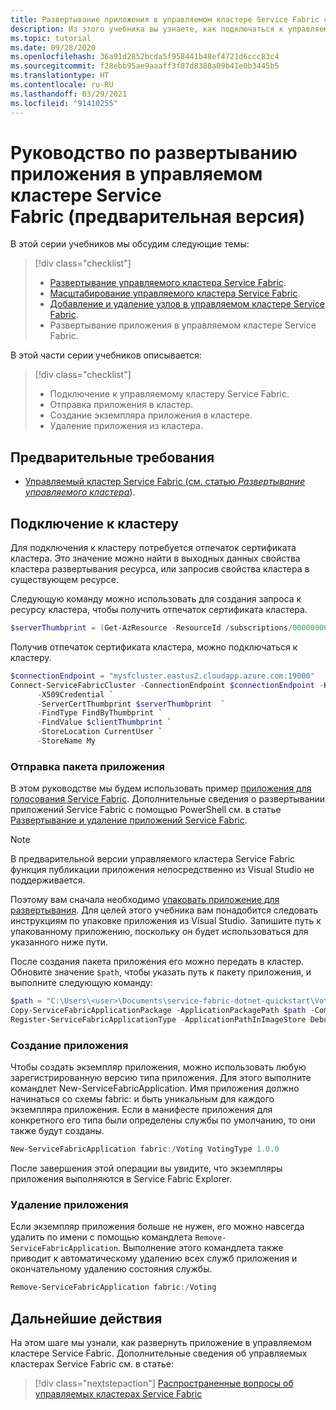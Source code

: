 ```yaml
---
title: Развертывание приложения в управляемом кластере Service Fabric с помощью PowerShell (предварительная версия)
description: Из этого учебника вы узнаете, как подключаться к управляемому кластеру Service Fabric и разворачивать приложение с помощью PowerShell.
ms.topic: tutorial
ms.date: 09/28/2020
ms.openlocfilehash: 36a91d2852bcda5f958441b48ef4721d6ccc83c4
ms.sourcegitcommit: f28ebb95ae9aaaff3f87d8388a09b41e0b3445b5
ms.translationtype: HT
ms.contentlocale: ru-RU
ms.lasthandoff: 03/29/2021
ms.locfileid: "91410255"
---
```

# <a name="tutorial-deploy-an-app-to-a-service-fabric-managed-cluster-preview"></a>Руководство по развертыванию приложения в управляемом кластере Service Fabric (предварительная версия)

В этой серии учебников мы обсудим следующие темы:

> [!div class="checklist"]
> * [Развертывание управляемого кластера Service Fabric](tutorial-managed-cluster-deploy.md).
> * [Масштабирование управляемого кластера Service Fabric](tutorial-managed-cluster-scale.md).
> * [Добавление и удаление узлов в управляемом кластере Service Fabric](tutorial-managed-cluster-add-remove-node-type.md).
> * Развертывание приложения в управляемом кластере Service Fabric.

В этой части серии учебников описывается:

> [!div class="checklist"]
> * Подключение к управляемому кластеру Service Fabric.
> * Отправка приложения в кластер.
> * Создание экземпляра приложения в кластере.
> * Удаление приложения из кластера.

## <a name="prerequisites"></a>Предварительные требования

* [Управляемый кластер Service Fabric (см. статью *Развертывание управляемого кластера*](tutorial-managed-cluster-deploy.md)).

## <a name="connect-to-your-cluster"></a>Подключение к кластеру

Для подключения к кластеру потребуется отпечаток сертификата кластера. Это значение можно найти в выходных данных свойства кластера развертывания ресурса, или запросив свойства кластера в существующем ресурсе.

Следующую команду можно использовать для создания запроса к ресурсу кластера, чтобы получить отпечаток сертификата кластера.

```powershell
$serverThumbprint = (Get-AzResource -ResourceId /subscriptions/00000000-0000-0000-0000-000000000000/resourceGroups/myResourceGroup/providers/Microsoft.ServiceFabric/managedclusters/mysfcluster).Properties.clusterCertificateThumbprint
```

Получив отпечаток сертификата кластера, можно подключаться к кластеру.

```powershell
$connectionEndpoint = "mysfcluster.eastus2.cloudapp.azure.com:19000"
Connect-ServiceFabricCluster -ConnectionEndpoint $connectionEndpoint -KeepAliveIntervalInSec 10 `
      -X509Credential `
      -ServerCertThumbprint $serverThumbprint  `
      -FindType FindByThumbprint `
      -FindValue $clientThumbprint `
      -StoreLocation CurrentUser `
      -StoreName My

```

### <a name="upload-an-application-package"></a>Отправка пакета приложения

В этом руководстве мы будем использовать пример [приложения для голосования Service Fabric](https://github.com/Azure-Samples/service-fabric-dotnet-quickstart/tree/voting-sample-no-reverse-proxy). Дополнительные сведения о развертывании приложений Service Fabric с помощью PowerShell см. в статье [Развертывание и удаление приложений Service Fabric](service-fabric-deploy-remove-applications.md).

> [!NOTE]
> В предварительной версии управляемого кластера Service Fabric функция публикации приложения непосредственно из Visual Studio не поддерживается.

Поэтому вам сначала необходимо [упаковать приложение для развертывания](service-fabric-package-apps.md). Для целей этого учебника вам понадобится следовать инструкциям по упаковке приложения из Visual Studio. Запишите путь к упакованному приложению, поскольку он будет использоваться для указанного ниже пути.

После создания пакета приложения его можно передать в кластер. Обновите значение `$path`, чтобы указать путь к пакету приложения, и выполните следующую команду:

```powershell
$path = "C:\Users\<user>\Documents\service-fabric-dotnet-quickstart\Voting\pkg\Debug"
Copy-ServiceFabricApplicationPackage -ApplicationPackagePath $path -CompressPackage
Register-ServiceFabricApplicationType -ApplicationPathInImageStore Debug
```

### <a name="create-an-application"></a>Создание приложения

Чтобы создать экземпляр приложения, можно использовать любую зарегистрированную версию типа приложения. Для этого выполните командлет New-ServiceFabricApplication. Имя приложения должно начинаться со схемы fabric: и быть уникальным для каждого экземпляра приложения. Если в манифесте приложения для конкретного его типа были определены службы по умолчанию, то они также будут созданы.

```powershell
New-ServiceFabricApplication fabric:/Voting VotingType 1.0.0
```

После завершения этой операции вы увидите, что экземпляры приложения выполняются в Service Fabric Explorer.

### <a name="remove-an-application"></a>Удаление приложения

Если экземпляр приложения больше не нужен, его можно навсегда удалить по имени с помощью командлета `Remove-ServiceFabricApplication`. Выполнение этого командлета также приводит к автоматическому удалению всех служб приложения и окончательному удалению состояния службы.

```powershell
Remove-ServiceFabricApplication fabric:/Voting
```

## <a name="next-steps"></a>Дальнейшие действия

На этом шаге мы узнали, как развернуть приложение в управляемом кластере Service Fabric. Дополнительные сведения об управляемых кластерах Service Fabric см. в статье:

> [!div class="nextstepaction"]
> [Распространенные вопросы об управляемых кластерах Service Fabric](faq-managed-cluster.md)
